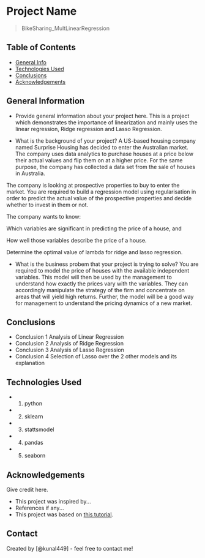 # Project Name
> BikeSharing_MultLinearRegression


## Table of Contents
* [General Info](#general-information)
* [Technologies Used](#technologies-used)
* [Conclusions](#conclusions)
* [Acknowledgements](#acknowledgements)

<!-- You can include any other section that is pertinent to your problem -->

## General Information
- Provide general information about your project here.
This is a project which demonstrates the importance of linearization and mainly uses the linear regression, Ridge regression and Lasso Regression.

- What is the background of your project?
A US-based housing company named Surprise Housing has decided to enter the Australian market. The company uses data analytics to purchase houses at a price below their actual values and flip them on at a higher price. For the same purpose, the company has collected a data set from the sale of houses in Australia. 


The company is looking at prospective properties to buy to enter the market. You are required to build a regression model using regularisation in order to predict the actual value of the prospective properties and decide whether to invest in them or not.


The company wants to know:

Which variables are significant in predicting the price of a house, and

How well those variables describe the price of a house.

Determine the optimal value of lambda for ridge and lasso regression.

- What is the business probem that your project is trying to solve?
You are required to model the price of houses with the available independent variables. This model will then be used by the management to understand how exactly the prices vary with the variables. They can accordingly manipulate the strategy of the firm and concentrate on areas that will yield high returns. Further, the model will be a good way for management to understand the pricing dynamics of a new market.

<!-- You don't have to answer all the questions - just the ones relevant to your project. -->

## Conclusions
- Conclusion 1 Analysis of Linear Regression
- Conclusion 2 Analysis of Ridge Regression
- Conclusion 3 Analysis of Lasso Regression
- Conclusion 4 Selection of Lasso over the 2 other models and its explanation

<!-- You don't have to answer all the questions - just the ones relevant to your project. -->


## Technologies Used
- 1. python
- 2. sklearn
- 3. stattsmodel
- 4. pandas
- 5. seaborn

<!-- As the libraries versions keep on changing, it is recommended to mention the version of library used in this project -->

## Acknowledgements
Give credit here.
- This project was inspired by...
- References if any...
- This project was based on [this tutorial](https://www.example.com).


## Contact
Created by [@kunal449] - feel free to contact me!


<!-- Optional -->
<!-- ## License -->
<!-- This project is open source and available under the [... License](). -->

<!-- You don't have to include all sections - just the one's relevant to your project -->